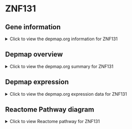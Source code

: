 <h1>ZNF131</h1>

<h2>Gene information</h2>
<details>
  <summary>Click to view the depmap.org information for ZNF131</summary>
  <iframe src="https://depmap.org/portal/gene/ZNF131?tab=about" style="border:none;width:100%;height:800px"></iframe>
</details>

<h2>Depmap overview</h2>
<details>
  <summary>Click to view the depmap.org summary for ZNF131</summary>
  <iframe src="https://depmap.org/portal/gene/ZNF131?tab=overview" style="border:none;width:100%;height:800px"></iframe>
</details>

<h2>Depmap expression</h2>
<details>
  <summary>Click to view the depmap.org expression data for ZNF131</summary>
  <iframe src="https://depmap.org/portal/gene/ZNF131?tab=characterization" style="border:none;width:100%;height:800px"></iframe>
</details>



<h2>Reactome Pathway diagram</h2>
<details>
  <summary>Click to view Reactome pathway for ZNF131</summary>
  <p>SUMOylation of transcription cofactors</p>
  <iframe src="https://reactome.org/PathwayBrowser/#/R-HSA-3899300" style="border:none;width:100%;height:800px"></iframe>
</details>



